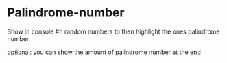 # Palindrome-number
Show in console #n random numbers to then highlight the ones palindrome number

optional: you can show the amount of palindrome number at the end 
